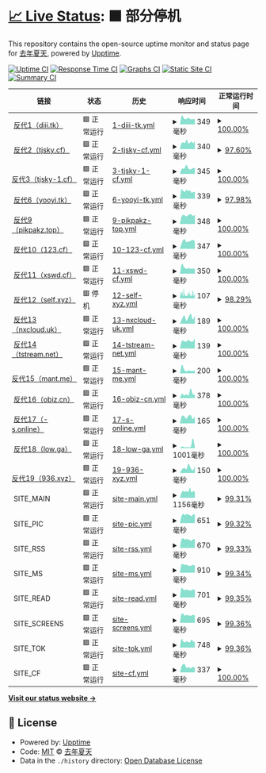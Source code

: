 # [📈 Live Status](https://upptime.tjsky.net/): <!--live status--> **🟧 部分停机**

This repository contains the open-source uptime monitor and status page for [去年夏天](https://www.tjsky.net), powered by [Upptime](https://github.com/upptime/upptime).

[![Uptime CI](https://github.com/tjsky/upptime/workflows/Uptime%20CI/badge.svg)](https://github.com/tjsky/upptime/actions?query=workflow%3A%22Uptime+CI%22)
[![Response Time CI](https://github.com/tjsky/upptime/workflows/Response%20Time%20CI/badge.svg)](https://github.com/tjsky/upptime/actions?query=workflow%3A%22Response+Time+CI%22)
[![Graphs CI](https://github.com/tjsky/upptime/workflows/Graphs%20CI/badge.svg)](https://github.com/tjsky/upptime/actions?query=workflow%3A%22Graphs+CI%22)
[![Static Site CI](https://github.com/tjsky/upptime/workflows/Static%20Site%20CI/badge.svg)](https://github.com/tjsky/upptime/actions?query=workflow%3A%22Static+Site+CI%22)
[![Summary CI](https://github.com/tjsky/upptime/workflows/Summary%20CI/badge.svg)](https://github.com/tjsky/upptime/actions?query=workflow%3A%22Summary+CI%22)

<!-- With [Upptime](https://upptime.js.org), you can get your own unlimited and free uptime monitor and status page, powered entirely by a GitHub repository. We use [Issues](https://github.com/tjsky/upptime/issues) as incident reports, [Actions](https://github.com/tjsky/upptime/actions) as uptime monitors, and [Pages](https://demo.upptime.js.org) for the status page. -->

<!--start: status pages-->
<!-- This summary is generated by Upptime (https://github.com/upptime/upptime) -->
<!-- Do not edit this manually, your changes will be overwritten -->
<!-- prettier-ignore -->
| 链接 | 状态 | 历史 | 响应时间 | 正常运行时间 |
| --- | ------ | ------- | ------------- | ------ |
| <img alt="" src="https://mypikpak.com/apple-touch-icon.png" height="13"> [反代1（diii.tk）](https://diii.tk/https://1.1.1.1/cdn-cgi/trace) | 🟩 正常运行 | [1-diii-tk.yml](https://github.com/tjsky/upptime/commits/HEAD/history/1-diii-tk.yml) | <details><summary><img alt="响应时间图像" src="./graphs/1-diii-tk/response-time-week.png" height="20"> 349毫秒</summary><br><a href="https://upptime.tjsky.net/history/1-diii-tk"><img alt="响应时间 336" src="https://img.shields.io/endpoint?url=https%3A%2F%2Fraw.githubusercontent.com%2Ftjsky%2Fupptime%2FHEAD%2Fapi%2F1-diii-tk%2Fresponse-time.json"></a><br><a href="https://upptime.tjsky.net/history/1-diii-tk"><img alt="24 小时响应时间 301" src="https://img.shields.io/endpoint?url=https%3A%2F%2Fraw.githubusercontent.com%2Ftjsky%2Fupptime%2FHEAD%2Fapi%2F1-diii-tk%2Fresponse-time-day.json"></a><br><a href="https://upptime.tjsky.net/history/1-diii-tk"><img alt="7 天正常运行时间 349" src="https://img.shields.io/endpoint?url=https%3A%2F%2Fraw.githubusercontent.com%2Ftjsky%2Fupptime%2FHEAD%2Fapi%2F1-diii-tk%2Fresponse-time-week.json"></a><br><a href="https://upptime.tjsky.net/history/1-diii-tk"><img alt="30天的正常运行时间 283" src="https://img.shields.io/endpoint?url=https%3A%2F%2Fraw.githubusercontent.com%2Ftjsky%2Fupptime%2FHEAD%2Fapi%2F1-diii-tk%2Fresponse-time-month.json"></a><br><a href="https://upptime.tjsky.net/history/1-diii-tk"><img alt="1年的正常运行时间 336" src="https://img.shields.io/endpoint?url=https%3A%2F%2Fraw.githubusercontent.com%2Ftjsky%2Fupptime%2FHEAD%2Fapi%2F1-diii-tk%2Fresponse-time-year.json"></a></details> | <details><summary><a href="https://upptime.tjsky.net/history/1-diii-tk">100.00%</a></summary><a href="https://upptime.tjsky.net/history/1-diii-tk"><img alt="正常运行时间 100.00%" src="https://img.shields.io/endpoint?url=https%3A%2F%2Fraw.githubusercontent.com%2Ftjsky%2Fupptime%2FHEAD%2Fapi%2F1-diii-tk%2Fuptime.json"></a><br><a href="https://upptime.tjsky.net/history/1-diii-tk"><img alt="24 小时正常运行时间 100.00%" src="https://img.shields.io/endpoint?url=https%3A%2F%2Fraw.githubusercontent.com%2Ftjsky%2Fupptime%2FHEAD%2Fapi%2F1-diii-tk%2Fuptime-day.json"></a><br><a href="https://upptime.tjsky.net/history/1-diii-tk"><img alt="7 天正常运行时间 100.00%" src="https://img.shields.io/endpoint?url=https%3A%2F%2Fraw.githubusercontent.com%2Ftjsky%2Fupptime%2FHEAD%2Fapi%2F1-diii-tk%2Fuptime-week.json"></a><br><a href="https://upptime.tjsky.net/history/1-diii-tk"><img alt="30天的正常运行时间 100.00%" src="https://img.shields.io/endpoint?url=https%3A%2F%2Fraw.githubusercontent.com%2Ftjsky%2Fupptime%2FHEAD%2Fapi%2F1-diii-tk%2Fuptime-month.json"></a><br><a href="https://upptime.tjsky.net/history/1-diii-tk"><img alt="1年的正常运行时间 100.00%" src="https://img.shields.io/endpoint?url=https%3A%2F%2Fraw.githubusercontent.com%2Ftjsky%2Fupptime%2FHEAD%2Fapi%2F1-diii-tk%2Fuptime-year.json"></a></details>
| <img alt="" src="https://mypikpak.com/apple-touch-icon.png" height="13"> [反代2（tjsky.cf）](https://api-pikpak.tjsky.cf/https://1.1.1.1/cdn-cgi/trace) | 🟩 正常运行 | [2-tjsky-cf.yml](https://github.com/tjsky/upptime/commits/HEAD/history/2-tjsky-cf.yml) | <details><summary><img alt="响应时间图像" src="./graphs/2-tjsky-cf/response-time-week.png" height="20"> 340毫秒</summary><br><a href="https://upptime.tjsky.net/history/2-tjsky-cf"><img alt="响应时间 443" src="https://img.shields.io/endpoint?url=https%3A%2F%2Fraw.githubusercontent.com%2Ftjsky%2Fupptime%2FHEAD%2Fapi%2F2-tjsky-cf%2Fresponse-time.json"></a><br><a href="https://upptime.tjsky.net/history/2-tjsky-cf"><img alt="24 小时响应时间 357" src="https://img.shields.io/endpoint?url=https%3A%2F%2Fraw.githubusercontent.com%2Ftjsky%2Fupptime%2FHEAD%2Fapi%2F2-tjsky-cf%2Fresponse-time-day.json"></a><br><a href="https://upptime.tjsky.net/history/2-tjsky-cf"><img alt="7 天正常运行时间 340" src="https://img.shields.io/endpoint?url=https%3A%2F%2Fraw.githubusercontent.com%2Ftjsky%2Fupptime%2FHEAD%2Fapi%2F2-tjsky-cf%2Fresponse-time-week.json"></a><br><a href="https://upptime.tjsky.net/history/2-tjsky-cf"><img alt="30天的正常运行时间 460" src="https://img.shields.io/endpoint?url=https%3A%2F%2Fraw.githubusercontent.com%2Ftjsky%2Fupptime%2FHEAD%2Fapi%2F2-tjsky-cf%2Fresponse-time-month.json"></a><br><a href="https://upptime.tjsky.net/history/2-tjsky-cf"><img alt="1年的正常运行时间 443" src="https://img.shields.io/endpoint?url=https%3A%2F%2Fraw.githubusercontent.com%2Ftjsky%2Fupptime%2FHEAD%2Fapi%2F2-tjsky-cf%2Fresponse-time-year.json"></a></details> | <details><summary><a href="https://upptime.tjsky.net/history/2-tjsky-cf">97.60%</a></summary><a href="https://upptime.tjsky.net/history/2-tjsky-cf"><img alt="正常运行时间 97.27%" src="https://img.shields.io/endpoint?url=https%3A%2F%2Fraw.githubusercontent.com%2Ftjsky%2Fupptime%2FHEAD%2Fapi%2F2-tjsky-cf%2Fuptime.json"></a><br><a href="https://upptime.tjsky.net/history/2-tjsky-cf"><img alt="24 小时正常运行时间 83.18%" src="https://img.shields.io/endpoint?url=https%3A%2F%2Fraw.githubusercontent.com%2Ftjsky%2Fupptime%2FHEAD%2Fapi%2F2-tjsky-cf%2Fuptime-day.json"></a><br><a href="https://upptime.tjsky.net/history/2-tjsky-cf"><img alt="7 天正常运行时间 97.60%" src="https://img.shields.io/endpoint?url=https%3A%2F%2Fraw.githubusercontent.com%2Ftjsky%2Fupptime%2FHEAD%2Fapi%2F2-tjsky-cf%2Fuptime-week.json"></a><br><a href="https://upptime.tjsky.net/history/2-tjsky-cf"><img alt="30天的正常运行时间 99.45%" src="https://img.shields.io/endpoint?url=https%3A%2F%2Fraw.githubusercontent.com%2Ftjsky%2Fupptime%2FHEAD%2Fapi%2F2-tjsky-cf%2Fuptime-month.json"></a><br><a href="https://upptime.tjsky.net/history/2-tjsky-cf"><img alt="1年的正常运行时间 97.27%" src="https://img.shields.io/endpoint?url=https%3A%2F%2Fraw.githubusercontent.com%2Ftjsky%2Fupptime%2FHEAD%2Fapi%2F2-tjsky-cf%2Fuptime-year.json"></a></details>
| <img alt="" src="https://mypikpak.com/apple-touch-icon.png" height="13"> [反代3（tjsky-1.cf）](https://api-pikpak.tjsky-1.cf/https://1.1.1.1/cdn-cgi/trace) | 🟩 正常运行 | [3-tjsky-1-cf.yml](https://github.com/tjsky/upptime/commits/HEAD/history/3-tjsky-1-cf.yml) | <details><summary><img alt="响应时间图像" src="./graphs/3-tjsky-1-cf/response-time-week.png" height="20"> 345毫秒</summary><br><a href="https://upptime.tjsky.net/history/3-tjsky-1-cf"><img alt="响应时间 331" src="https://img.shields.io/endpoint?url=https%3A%2F%2Fraw.githubusercontent.com%2Ftjsky%2Fupptime%2FHEAD%2Fapi%2F3-tjsky-1-cf%2Fresponse-time.json"></a><br><a href="https://upptime.tjsky.net/history/3-tjsky-1-cf"><img alt="24 小时响应时间 346" src="https://img.shields.io/endpoint?url=https%3A%2F%2Fraw.githubusercontent.com%2Ftjsky%2Fupptime%2FHEAD%2Fapi%2F3-tjsky-1-cf%2Fresponse-time-day.json"></a><br><a href="https://upptime.tjsky.net/history/3-tjsky-1-cf"><img alt="7 天正常运行时间 345" src="https://img.shields.io/endpoint?url=https%3A%2F%2Fraw.githubusercontent.com%2Ftjsky%2Fupptime%2FHEAD%2Fapi%2F3-tjsky-1-cf%2Fresponse-time-week.json"></a><br><a href="https://upptime.tjsky.net/history/3-tjsky-1-cf"><img alt="30天的正常运行时间 319" src="https://img.shields.io/endpoint?url=https%3A%2F%2Fraw.githubusercontent.com%2Ftjsky%2Fupptime%2FHEAD%2Fapi%2F3-tjsky-1-cf%2Fresponse-time-month.json"></a><br><a href="https://upptime.tjsky.net/history/3-tjsky-1-cf"><img alt="1年的正常运行时间 331" src="https://img.shields.io/endpoint?url=https%3A%2F%2Fraw.githubusercontent.com%2Ftjsky%2Fupptime%2FHEAD%2Fapi%2F3-tjsky-1-cf%2Fresponse-time-year.json"></a></details> | <details><summary><a href="https://upptime.tjsky.net/history/3-tjsky-1-cf">100.00%</a></summary><a href="https://upptime.tjsky.net/history/3-tjsky-1-cf"><img alt="正常运行时间 98.14%" src="https://img.shields.io/endpoint?url=https%3A%2F%2Fraw.githubusercontent.com%2Ftjsky%2Fupptime%2FHEAD%2Fapi%2F3-tjsky-1-cf%2Fuptime.json"></a><br><a href="https://upptime.tjsky.net/history/3-tjsky-1-cf"><img alt="24 小时正常运行时间 100.00%" src="https://img.shields.io/endpoint?url=https%3A%2F%2Fraw.githubusercontent.com%2Ftjsky%2Fupptime%2FHEAD%2Fapi%2F3-tjsky-1-cf%2Fuptime-day.json"></a><br><a href="https://upptime.tjsky.net/history/3-tjsky-1-cf"><img alt="7 天正常运行时间 100.00%" src="https://img.shields.io/endpoint?url=https%3A%2F%2Fraw.githubusercontent.com%2Ftjsky%2Fupptime%2FHEAD%2Fapi%2F3-tjsky-1-cf%2Fuptime-week.json"></a><br><a href="https://upptime.tjsky.net/history/3-tjsky-1-cf"><img alt="30天的正常运行时间 97.50%" src="https://img.shields.io/endpoint?url=https%3A%2F%2Fraw.githubusercontent.com%2Ftjsky%2Fupptime%2FHEAD%2Fapi%2F3-tjsky-1-cf%2Fuptime-month.json"></a><br><a href="https://upptime.tjsky.net/history/3-tjsky-1-cf"><img alt="1年的正常运行时间 98.14%" src="https://img.shields.io/endpoint?url=https%3A%2F%2Fraw.githubusercontent.com%2Ftjsky%2Fupptime%2FHEAD%2Fapi%2F3-tjsky-1-cf%2Fuptime-year.json"></a></details>
| <img alt="" src="https://mypikpak.com/apple-touch-icon.png" height="13"> [反代6（yooyi.tk）](https://pan.yooyi.tk/https://1.1.1.1/cdn-cgi/trace) | 🟩 正常运行 | [6-yooyi-tk.yml](https://github.com/tjsky/upptime/commits/HEAD/history/6-yooyi-tk.yml) | <details><summary><img alt="响应时间图像" src="./graphs/6-yooyi-tk/response-time-week.png" height="20"> 339毫秒</summary><br><a href="https://upptime.tjsky.net/history/6-yooyi-tk"><img alt="响应时间 326" src="https://img.shields.io/endpoint?url=https%3A%2F%2Fraw.githubusercontent.com%2Ftjsky%2Fupptime%2FHEAD%2Fapi%2F6-yooyi-tk%2Fresponse-time.json"></a><br><a href="https://upptime.tjsky.net/history/6-yooyi-tk"><img alt="24 小时响应时间 286" src="https://img.shields.io/endpoint?url=https%3A%2F%2Fraw.githubusercontent.com%2Ftjsky%2Fupptime%2FHEAD%2Fapi%2F6-yooyi-tk%2Fresponse-time-day.json"></a><br><a href="https://upptime.tjsky.net/history/6-yooyi-tk"><img alt="7 天正常运行时间 339" src="https://img.shields.io/endpoint?url=https%3A%2F%2Fraw.githubusercontent.com%2Ftjsky%2Fupptime%2FHEAD%2Fapi%2F6-yooyi-tk%2Fresponse-time-week.json"></a><br><a href="https://upptime.tjsky.net/history/6-yooyi-tk"><img alt="30天的正常运行时间 363" src="https://img.shields.io/endpoint?url=https%3A%2F%2Fraw.githubusercontent.com%2Ftjsky%2Fupptime%2FHEAD%2Fapi%2F6-yooyi-tk%2Fresponse-time-month.json"></a><br><a href="https://upptime.tjsky.net/history/6-yooyi-tk"><img alt="1年的正常运行时间 326" src="https://img.shields.io/endpoint?url=https%3A%2F%2Fraw.githubusercontent.com%2Ftjsky%2Fupptime%2FHEAD%2Fapi%2F6-yooyi-tk%2Fresponse-time-year.json"></a></details> | <details><summary><a href="https://upptime.tjsky.net/history/6-yooyi-tk">97.98%</a></summary><a href="https://upptime.tjsky.net/history/6-yooyi-tk"><img alt="正常运行时间 99.55%" src="https://img.shields.io/endpoint?url=https%3A%2F%2Fraw.githubusercontent.com%2Ftjsky%2Fupptime%2FHEAD%2Fapi%2F6-yooyi-tk%2Fuptime.json"></a><br><a href="https://upptime.tjsky.net/history/6-yooyi-tk"><img alt="24 小时正常运行时间 85.87%" src="https://img.shields.io/endpoint?url=https%3A%2F%2Fraw.githubusercontent.com%2Ftjsky%2Fupptime%2FHEAD%2Fapi%2F6-yooyi-tk%2Fuptime-day.json"></a><br><a href="https://upptime.tjsky.net/history/6-yooyi-tk"><img alt="7 天正常运行时间 97.98%" src="https://img.shields.io/endpoint?url=https%3A%2F%2Fraw.githubusercontent.com%2Ftjsky%2Fupptime%2FHEAD%2Fapi%2F6-yooyi-tk%2Fuptime-week.json"></a><br><a href="https://upptime.tjsky.net/history/6-yooyi-tk"><img alt="30天的正常运行时间 99.54%" src="https://img.shields.io/endpoint?url=https%3A%2F%2Fraw.githubusercontent.com%2Ftjsky%2Fupptime%2FHEAD%2Fapi%2F6-yooyi-tk%2Fuptime-month.json"></a><br><a href="https://upptime.tjsky.net/history/6-yooyi-tk"><img alt="1年的正常运行时间 99.55%" src="https://img.shields.io/endpoint?url=https%3A%2F%2Fraw.githubusercontent.com%2Ftjsky%2Fupptime%2FHEAD%2Fapi%2F6-yooyi-tk%2Fuptime-year.json"></a></details>
| <img alt="" src="https://mypikpak.com/apple-touch-icon.png" height="13"> [反代9（pikpakz.top）](https://pk.pikpakz.top/https://1.1.1.1/cdn-cgi/trace) | 🟩 正常运行 | [9-pikpakz-top.yml](https://github.com/tjsky/upptime/commits/HEAD/history/9-pikpakz-top.yml) | <details><summary><img alt="响应时间图像" src="./graphs/9-pikpakz-top/response-time-week.png" height="20"> 348毫秒</summary><br><a href="https://upptime.tjsky.net/history/9-pikpakz-top"><img alt="响应时间 323" src="https://img.shields.io/endpoint?url=https%3A%2F%2Fraw.githubusercontent.com%2Ftjsky%2Fupptime%2FHEAD%2Fapi%2F9-pikpakz-top%2Fresponse-time.json"></a><br><a href="https://upptime.tjsky.net/history/9-pikpakz-top"><img alt="24 小时响应时间 361" src="https://img.shields.io/endpoint?url=https%3A%2F%2Fraw.githubusercontent.com%2Ftjsky%2Fupptime%2FHEAD%2Fapi%2F9-pikpakz-top%2Fresponse-time-day.json"></a><br><a href="https://upptime.tjsky.net/history/9-pikpakz-top"><img alt="7 天正常运行时间 348" src="https://img.shields.io/endpoint?url=https%3A%2F%2Fraw.githubusercontent.com%2Ftjsky%2Fupptime%2FHEAD%2Fapi%2F9-pikpakz-top%2Fresponse-time-week.json"></a><br><a href="https://upptime.tjsky.net/history/9-pikpakz-top"><img alt="30天的正常运行时间 320" src="https://img.shields.io/endpoint?url=https%3A%2F%2Fraw.githubusercontent.com%2Ftjsky%2Fupptime%2FHEAD%2Fapi%2F9-pikpakz-top%2Fresponse-time-month.json"></a><br><a href="https://upptime.tjsky.net/history/9-pikpakz-top"><img alt="1年的正常运行时间 323" src="https://img.shields.io/endpoint?url=https%3A%2F%2Fraw.githubusercontent.com%2Ftjsky%2Fupptime%2FHEAD%2Fapi%2F9-pikpakz-top%2Fresponse-time-year.json"></a></details> | <details><summary><a href="https://upptime.tjsky.net/history/9-pikpakz-top">100.00%</a></summary><a href="https://upptime.tjsky.net/history/9-pikpakz-top"><img alt="正常运行时间 98.96%" src="https://img.shields.io/endpoint?url=https%3A%2F%2Fraw.githubusercontent.com%2Ftjsky%2Fupptime%2FHEAD%2Fapi%2F9-pikpakz-top%2Fuptime.json"></a><br><a href="https://upptime.tjsky.net/history/9-pikpakz-top"><img alt="24 小时正常运行时间 100.00%" src="https://img.shields.io/endpoint?url=https%3A%2F%2Fraw.githubusercontent.com%2Ftjsky%2Fupptime%2FHEAD%2Fapi%2F9-pikpakz-top%2Fuptime-day.json"></a><br><a href="https://upptime.tjsky.net/history/9-pikpakz-top"><img alt="7 天正常运行时间 100.00%" src="https://img.shields.io/endpoint?url=https%3A%2F%2Fraw.githubusercontent.com%2Ftjsky%2Fupptime%2FHEAD%2Fapi%2F9-pikpakz-top%2Fuptime-week.json"></a><br><a href="https://upptime.tjsky.net/history/9-pikpakz-top"><img alt="30天的正常运行时间 100.00%" src="https://img.shields.io/endpoint?url=https%3A%2F%2Fraw.githubusercontent.com%2Ftjsky%2Fupptime%2FHEAD%2Fapi%2F9-pikpakz-top%2Fuptime-month.json"></a><br><a href="https://upptime.tjsky.net/history/9-pikpakz-top"><img alt="1年的正常运行时间 98.96%" src="https://img.shields.io/endpoint?url=https%3A%2F%2Fraw.githubusercontent.com%2Ftjsky%2Fupptime%2FHEAD%2Fapi%2F9-pikpakz-top%2Fuptime-year.json"></a></details>
| <img alt="" src="https://mypikpak.com/apple-touch-icon.png" height="13"> [反代10（123.cf）](https://cc123.cf/https://1.1.1.1/cdn-cgi/trace) | 🟩 正常运行 | [10-123-cf.yml](https://github.com/tjsky/upptime/commits/HEAD/history/10-123-cf.yml) | <details><summary><img alt="响应时间图像" src="./graphs/10-123-cf/response-time-week.png" height="20"> 347毫秒</summary><br><a href="https://upptime.tjsky.net/history/10-123-cf"><img alt="响应时间 362" src="https://img.shields.io/endpoint?url=https%3A%2F%2Fraw.githubusercontent.com%2Ftjsky%2Fupptime%2FHEAD%2Fapi%2F10-123-cf%2Fresponse-time.json"></a><br><a href="https://upptime.tjsky.net/history/10-123-cf"><img alt="24 小时响应时间 331" src="https://img.shields.io/endpoint?url=https%3A%2F%2Fraw.githubusercontent.com%2Ftjsky%2Fupptime%2FHEAD%2Fapi%2F10-123-cf%2Fresponse-time-day.json"></a><br><a href="https://upptime.tjsky.net/history/10-123-cf"><img alt="7 天正常运行时间 347" src="https://img.shields.io/endpoint?url=https%3A%2F%2Fraw.githubusercontent.com%2Ftjsky%2Fupptime%2FHEAD%2Fapi%2F10-123-cf%2Fresponse-time-week.json"></a><br><a href="https://upptime.tjsky.net/history/10-123-cf"><img alt="30天的正常运行时间 440" src="https://img.shields.io/endpoint?url=https%3A%2F%2Fraw.githubusercontent.com%2Ftjsky%2Fupptime%2FHEAD%2Fapi%2F10-123-cf%2Fresponse-time-month.json"></a><br><a href="https://upptime.tjsky.net/history/10-123-cf"><img alt="1年的正常运行时间 362" src="https://img.shields.io/endpoint?url=https%3A%2F%2Fraw.githubusercontent.com%2Ftjsky%2Fupptime%2FHEAD%2Fapi%2F10-123-cf%2Fresponse-time-year.json"></a></details> | <details><summary><a href="https://upptime.tjsky.net/history/10-123-cf">100.00%</a></summary><a href="https://upptime.tjsky.net/history/10-123-cf"><img alt="正常运行时间 100.00%" src="https://img.shields.io/endpoint?url=https%3A%2F%2Fraw.githubusercontent.com%2Ftjsky%2Fupptime%2FHEAD%2Fapi%2F10-123-cf%2Fuptime.json"></a><br><a href="https://upptime.tjsky.net/history/10-123-cf"><img alt="24 小时正常运行时间 100.00%" src="https://img.shields.io/endpoint?url=https%3A%2F%2Fraw.githubusercontent.com%2Ftjsky%2Fupptime%2FHEAD%2Fapi%2F10-123-cf%2Fuptime-day.json"></a><br><a href="https://upptime.tjsky.net/history/10-123-cf"><img alt="7 天正常运行时间 100.00%" src="https://img.shields.io/endpoint?url=https%3A%2F%2Fraw.githubusercontent.com%2Ftjsky%2Fupptime%2FHEAD%2Fapi%2F10-123-cf%2Fuptime-week.json"></a><br><a href="https://upptime.tjsky.net/history/10-123-cf"><img alt="30天的正常运行时间 100.00%" src="https://img.shields.io/endpoint?url=https%3A%2F%2Fraw.githubusercontent.com%2Ftjsky%2Fupptime%2FHEAD%2Fapi%2F10-123-cf%2Fuptime-month.json"></a><br><a href="https://upptime.tjsky.net/history/10-123-cf"><img alt="1年的正常运行时间 100.00%" src="https://img.shields.io/endpoint?url=https%3A%2F%2Fraw.githubusercontent.com%2Ftjsky%2Fupptime%2FHEAD%2Fapi%2F10-123-cf%2Fuptime-year.json"></a></details>
| <img alt="" src="https://mypikpak.com/apple-touch-icon.png" height="13"> [反代11（xswd.cf）](https://cf-api.xswd.cf/https://1.1.1.1/cdn-cgi/trace) | 🟩 正常运行 | [11-xswd-cf.yml](https://github.com/tjsky/upptime/commits/HEAD/history/11-xswd-cf.yml) | <details><summary><img alt="响应时间图像" src="./graphs/11-xswd-cf/response-time-week.png" height="20"> 350毫秒</summary><br><a href="https://upptime.tjsky.net/history/11-xswd-cf"><img alt="响应时间 320" src="https://img.shields.io/endpoint?url=https%3A%2F%2Fraw.githubusercontent.com%2Ftjsky%2Fupptime%2FHEAD%2Fapi%2F11-xswd-cf%2Fresponse-time.json"></a><br><a href="https://upptime.tjsky.net/history/11-xswd-cf"><img alt="24 小时响应时间 296" src="https://img.shields.io/endpoint?url=https%3A%2F%2Fraw.githubusercontent.com%2Ftjsky%2Fupptime%2FHEAD%2Fapi%2F11-xswd-cf%2Fresponse-time-day.json"></a><br><a href="https://upptime.tjsky.net/history/11-xswd-cf"><img alt="7 天正常运行时间 350" src="https://img.shields.io/endpoint?url=https%3A%2F%2Fraw.githubusercontent.com%2Ftjsky%2Fupptime%2FHEAD%2Fapi%2F11-xswd-cf%2Fresponse-time-week.json"></a><br><a href="https://upptime.tjsky.net/history/11-xswd-cf"><img alt="30天的正常运行时间 358" src="https://img.shields.io/endpoint?url=https%3A%2F%2Fraw.githubusercontent.com%2Ftjsky%2Fupptime%2FHEAD%2Fapi%2F11-xswd-cf%2Fresponse-time-month.json"></a><br><a href="https://upptime.tjsky.net/history/11-xswd-cf"><img alt="1年的正常运行时间 320" src="https://img.shields.io/endpoint?url=https%3A%2F%2Fraw.githubusercontent.com%2Ftjsky%2Fupptime%2FHEAD%2Fapi%2F11-xswd-cf%2Fresponse-time-year.json"></a></details> | <details><summary><a href="https://upptime.tjsky.net/history/11-xswd-cf">100.00%</a></summary><a href="https://upptime.tjsky.net/history/11-xswd-cf"><img alt="正常运行时间 100.00%" src="https://img.shields.io/endpoint?url=https%3A%2F%2Fraw.githubusercontent.com%2Ftjsky%2Fupptime%2FHEAD%2Fapi%2F11-xswd-cf%2Fuptime.json"></a><br><a href="https://upptime.tjsky.net/history/11-xswd-cf"><img alt="24 小时正常运行时间 100.00%" src="https://img.shields.io/endpoint?url=https%3A%2F%2Fraw.githubusercontent.com%2Ftjsky%2Fupptime%2FHEAD%2Fapi%2F11-xswd-cf%2Fuptime-day.json"></a><br><a href="https://upptime.tjsky.net/history/11-xswd-cf"><img alt="7 天正常运行时间 100.00%" src="https://img.shields.io/endpoint?url=https%3A%2F%2Fraw.githubusercontent.com%2Ftjsky%2Fupptime%2FHEAD%2Fapi%2F11-xswd-cf%2Fuptime-week.json"></a><br><a href="https://upptime.tjsky.net/history/11-xswd-cf"><img alt="30天的正常运行时间 100.00%" src="https://img.shields.io/endpoint?url=https%3A%2F%2Fraw.githubusercontent.com%2Ftjsky%2Fupptime%2FHEAD%2Fapi%2F11-xswd-cf%2Fuptime-month.json"></a><br><a href="https://upptime.tjsky.net/history/11-xswd-cf"><img alt="1年的正常运行时间 100.00%" src="https://img.shields.io/endpoint?url=https%3A%2F%2Fraw.githubusercontent.com%2Ftjsky%2Fupptime%2FHEAD%2Fapi%2F11-xswd-cf%2Fuptime-year.json"></a></details>
| <img alt="" src="https://mypikpak.com/apple-touch-icon.png" height="13"> [反代12（self.xyz）](https://pikpak.arielherself.xyz/https://1.1.1.1/cdn-cgi/trace) | 🟥 停机 | [12-self-xyz.yml](https://github.com/tjsky/upptime/commits/HEAD/history/12-self-xyz.yml) | <details><summary><img alt="响应时间图像" src="./graphs/12-self-xyz/response-time-week.png" height="20"> 107毫秒</summary><br><a href="https://upptime.tjsky.net/history/12-self-xyz"><img alt="响应时间 87" src="https://img.shields.io/endpoint?url=https%3A%2F%2Fraw.githubusercontent.com%2Ftjsky%2Fupptime%2FHEAD%2Fapi%2F12-self-xyz%2Fresponse-time.json"></a><br><a href="https://upptime.tjsky.net/history/12-self-xyz"><img alt="24 小时响应时间 89" src="https://img.shields.io/endpoint?url=https%3A%2F%2Fraw.githubusercontent.com%2Ftjsky%2Fupptime%2FHEAD%2Fapi%2F12-self-xyz%2Fresponse-time-day.json"></a><br><a href="https://upptime.tjsky.net/history/12-self-xyz"><img alt="7 天正常运行时间 107" src="https://img.shields.io/endpoint?url=https%3A%2F%2Fraw.githubusercontent.com%2Ftjsky%2Fupptime%2FHEAD%2Fapi%2F12-self-xyz%2Fresponse-time-week.json"></a><br><a href="https://upptime.tjsky.net/history/12-self-xyz"><img alt="30天的正常运行时间 91" src="https://img.shields.io/endpoint?url=https%3A%2F%2Fraw.githubusercontent.com%2Ftjsky%2Fupptime%2FHEAD%2Fapi%2F12-self-xyz%2Fresponse-time-month.json"></a><br><a href="https://upptime.tjsky.net/history/12-self-xyz"><img alt="1年的正常运行时间 87" src="https://img.shields.io/endpoint?url=https%3A%2F%2Fraw.githubusercontent.com%2Ftjsky%2Fupptime%2FHEAD%2Fapi%2F12-self-xyz%2Fresponse-time-year.json"></a></details> | <details><summary><a href="https://upptime.tjsky.net/history/12-self-xyz">98.29%</a></summary><a href="https://upptime.tjsky.net/history/12-self-xyz"><img alt="正常运行时间 98.07%" src="https://img.shields.io/endpoint?url=https%3A%2F%2Fraw.githubusercontent.com%2Ftjsky%2Fupptime%2FHEAD%2Fapi%2F12-self-xyz%2Fuptime.json"></a><br><a href="https://upptime.tjsky.net/history/12-self-xyz"><img alt="24 小时正常运行时间 99.98%" src="https://img.shields.io/endpoint?url=https%3A%2F%2Fraw.githubusercontent.com%2Ftjsky%2Fupptime%2FHEAD%2Fapi%2F12-self-xyz%2Fuptime-day.json"></a><br><a href="https://upptime.tjsky.net/history/12-self-xyz"><img alt="7 天正常运行时间 98.29%" src="https://img.shields.io/endpoint?url=https%3A%2F%2Fraw.githubusercontent.com%2Ftjsky%2Fupptime%2FHEAD%2Fapi%2F12-self-xyz%2Fuptime-week.json"></a><br><a href="https://upptime.tjsky.net/history/12-self-xyz"><img alt="30天的正常运行时间 98.21%" src="https://img.shields.io/endpoint?url=https%3A%2F%2Fraw.githubusercontent.com%2Ftjsky%2Fupptime%2FHEAD%2Fapi%2F12-self-xyz%2Fuptime-month.json"></a><br><a href="https://upptime.tjsky.net/history/12-self-xyz"><img alt="1年的正常运行时间 98.07%" src="https://img.shields.io/endpoint?url=https%3A%2F%2Fraw.githubusercontent.com%2Ftjsky%2Fupptime%2FHEAD%2Fapi%2F12-self-xyz%2Fuptime-year.json"></a></details>
| <img alt="" src="https://mypikpak.com/apple-touch-icon.png" height="13"> [反代13（nxcloud.uk）](https://f.nxcloud.uk/https://1.1.1.1/cdn-cgi/trace) | 🟩 正常运行 | [13-nxcloud-uk.yml](https://github.com/tjsky/upptime/commits/HEAD/history/13-nxcloud-uk.yml) | <details><summary><img alt="响应时间图像" src="./graphs/13-nxcloud-uk/response-time-week.png" height="20"> 189毫秒</summary><br><a href="https://upptime.tjsky.net/history/13-nxcloud-uk"><img alt="响应时间 144" src="https://img.shields.io/endpoint?url=https%3A%2F%2Fraw.githubusercontent.com%2Ftjsky%2Fupptime%2FHEAD%2Fapi%2F13-nxcloud-uk%2Fresponse-time.json"></a><br><a href="https://upptime.tjsky.net/history/13-nxcloud-uk"><img alt="24 小时响应时间 233" src="https://img.shields.io/endpoint?url=https%3A%2F%2Fraw.githubusercontent.com%2Ftjsky%2Fupptime%2FHEAD%2Fapi%2F13-nxcloud-uk%2Fresponse-time-day.json"></a><br><a href="https://upptime.tjsky.net/history/13-nxcloud-uk"><img alt="7 天正常运行时间 189" src="https://img.shields.io/endpoint?url=https%3A%2F%2Fraw.githubusercontent.com%2Ftjsky%2Fupptime%2FHEAD%2Fapi%2F13-nxcloud-uk%2Fresponse-time-week.json"></a><br><a href="https://upptime.tjsky.net/history/13-nxcloud-uk"><img alt="30天的正常运行时间 153" src="https://img.shields.io/endpoint?url=https%3A%2F%2Fraw.githubusercontent.com%2Ftjsky%2Fupptime%2FHEAD%2Fapi%2F13-nxcloud-uk%2Fresponse-time-month.json"></a><br><a href="https://upptime.tjsky.net/history/13-nxcloud-uk"><img alt="1年的正常运行时间 144" src="https://img.shields.io/endpoint?url=https%3A%2F%2Fraw.githubusercontent.com%2Ftjsky%2Fupptime%2FHEAD%2Fapi%2F13-nxcloud-uk%2Fresponse-time-year.json"></a></details> | <details><summary><a href="https://upptime.tjsky.net/history/13-nxcloud-uk">100.00%</a></summary><a href="https://upptime.tjsky.net/history/13-nxcloud-uk"><img alt="正常运行时间 100.00%" src="https://img.shields.io/endpoint?url=https%3A%2F%2Fraw.githubusercontent.com%2Ftjsky%2Fupptime%2FHEAD%2Fapi%2F13-nxcloud-uk%2Fuptime.json"></a><br><a href="https://upptime.tjsky.net/history/13-nxcloud-uk"><img alt="24 小时正常运行时间 100.00%" src="https://img.shields.io/endpoint?url=https%3A%2F%2Fraw.githubusercontent.com%2Ftjsky%2Fupptime%2FHEAD%2Fapi%2F13-nxcloud-uk%2Fuptime-day.json"></a><br><a href="https://upptime.tjsky.net/history/13-nxcloud-uk"><img alt="7 天正常运行时间 100.00%" src="https://img.shields.io/endpoint?url=https%3A%2F%2Fraw.githubusercontent.com%2Ftjsky%2Fupptime%2FHEAD%2Fapi%2F13-nxcloud-uk%2Fuptime-week.json"></a><br><a href="https://upptime.tjsky.net/history/13-nxcloud-uk"><img alt="30天的正常运行时间 100.00%" src="https://img.shields.io/endpoint?url=https%3A%2F%2Fraw.githubusercontent.com%2Ftjsky%2Fupptime%2FHEAD%2Fapi%2F13-nxcloud-uk%2Fuptime-month.json"></a><br><a href="https://upptime.tjsky.net/history/13-nxcloud-uk"><img alt="1年的正常运行时间 100.00%" src="https://img.shields.io/endpoint?url=https%3A%2F%2Fraw.githubusercontent.com%2Ftjsky%2Fupptime%2FHEAD%2Fapi%2F13-nxcloud-uk%2Fuptime-year.json"></a></details>
| <img alt="" src="https://mypikpak.com/apple-touch-icon.png" height="13"> [反代14（tstream.net）](https://wkr.btstream.net/https://1.1.1.1/cdn-cgi/trace) | 🟩 正常运行 | [14-tstream-net.yml](https://github.com/tjsky/upptime/commits/HEAD/history/14-tstream-net.yml) | <details><summary><img alt="响应时间图像" src="./graphs/14-tstream-net/response-time-week.png" height="20"> 139毫秒</summary><br><a href="https://upptime.tjsky.net/history/14-tstream-net"><img alt="响应时间 114" src="https://img.shields.io/endpoint?url=https%3A%2F%2Fraw.githubusercontent.com%2Ftjsky%2Fupptime%2FHEAD%2Fapi%2F14-tstream-net%2Fresponse-time.json"></a><br><a href="https://upptime.tjsky.net/history/14-tstream-net"><img alt="24 小时响应时间 179" src="https://img.shields.io/endpoint?url=https%3A%2F%2Fraw.githubusercontent.com%2Ftjsky%2Fupptime%2FHEAD%2Fapi%2F14-tstream-net%2Fresponse-time-day.json"></a><br><a href="https://upptime.tjsky.net/history/14-tstream-net"><img alt="7 天正常运行时间 139" src="https://img.shields.io/endpoint?url=https%3A%2F%2Fraw.githubusercontent.com%2Ftjsky%2Fupptime%2FHEAD%2Fapi%2F14-tstream-net%2Fresponse-time-week.json"></a><br><a href="https://upptime.tjsky.net/history/14-tstream-net"><img alt="30天的正常运行时间 118" src="https://img.shields.io/endpoint?url=https%3A%2F%2Fraw.githubusercontent.com%2Ftjsky%2Fupptime%2FHEAD%2Fapi%2F14-tstream-net%2Fresponse-time-month.json"></a><br><a href="https://upptime.tjsky.net/history/14-tstream-net"><img alt="1年的正常运行时间 114" src="https://img.shields.io/endpoint?url=https%3A%2F%2Fraw.githubusercontent.com%2Ftjsky%2Fupptime%2FHEAD%2Fapi%2F14-tstream-net%2Fresponse-time-year.json"></a></details> | <details><summary><a href="https://upptime.tjsky.net/history/14-tstream-net">100.00%</a></summary><a href="https://upptime.tjsky.net/history/14-tstream-net"><img alt="正常运行时间 100.00%" src="https://img.shields.io/endpoint?url=https%3A%2F%2Fraw.githubusercontent.com%2Ftjsky%2Fupptime%2FHEAD%2Fapi%2F14-tstream-net%2Fuptime.json"></a><br><a href="https://upptime.tjsky.net/history/14-tstream-net"><img alt="24 小时正常运行时间 100.00%" src="https://img.shields.io/endpoint?url=https%3A%2F%2Fraw.githubusercontent.com%2Ftjsky%2Fupptime%2FHEAD%2Fapi%2F14-tstream-net%2Fuptime-day.json"></a><br><a href="https://upptime.tjsky.net/history/14-tstream-net"><img alt="7 天正常运行时间 100.00%" src="https://img.shields.io/endpoint?url=https%3A%2F%2Fraw.githubusercontent.com%2Ftjsky%2Fupptime%2FHEAD%2Fapi%2F14-tstream-net%2Fuptime-week.json"></a><br><a href="https://upptime.tjsky.net/history/14-tstream-net"><img alt="30天的正常运行时间 100.00%" src="https://img.shields.io/endpoint?url=https%3A%2F%2Fraw.githubusercontent.com%2Ftjsky%2Fupptime%2FHEAD%2Fapi%2F14-tstream-net%2Fuptime-month.json"></a><br><a href="https://upptime.tjsky.net/history/14-tstream-net"><img alt="1年的正常运行时间 100.00%" src="https://img.shields.io/endpoint?url=https%3A%2F%2Fraw.githubusercontent.com%2Ftjsky%2Fupptime%2FHEAD%2Fapi%2F14-tstream-net%2Fuptime-year.json"></a></details>
| <img alt="" src="https://mypikpak.com/apple-touch-icon.png" height="13"> [反代15（mant.me）](https://dns.firmant.me/https://1.1.1.1/cdn-cgi/trace) | 🟩 正常运行 | [15-mant-me.yml](https://github.com/tjsky/upptime/commits/HEAD/history/15-mant-me.yml) | <details><summary><img alt="响应时间图像" src="./graphs/15-mant-me/response-time-week.png" height="20"> 200毫秒</summary><br><a href="https://upptime.tjsky.net/history/15-mant-me"><img alt="响应时间 152" src="https://img.shields.io/endpoint?url=https%3A%2F%2Fraw.githubusercontent.com%2Ftjsky%2Fupptime%2FHEAD%2Fapi%2F15-mant-me%2Fresponse-time.json"></a><br><a href="https://upptime.tjsky.net/history/15-mant-me"><img alt="24 小时响应时间 166" src="https://img.shields.io/endpoint?url=https%3A%2F%2Fraw.githubusercontent.com%2Ftjsky%2Fupptime%2FHEAD%2Fapi%2F15-mant-me%2Fresponse-time-day.json"></a><br><a href="https://upptime.tjsky.net/history/15-mant-me"><img alt="7 天正常运行时间 200" src="https://img.shields.io/endpoint?url=https%3A%2F%2Fraw.githubusercontent.com%2Ftjsky%2Fupptime%2FHEAD%2Fapi%2F15-mant-me%2Fresponse-time-week.json"></a><br><a href="https://upptime.tjsky.net/history/15-mant-me"><img alt="30天的正常运行时间 162" src="https://img.shields.io/endpoint?url=https%3A%2F%2Fraw.githubusercontent.com%2Ftjsky%2Fupptime%2FHEAD%2Fapi%2F15-mant-me%2Fresponse-time-month.json"></a><br><a href="https://upptime.tjsky.net/history/15-mant-me"><img alt="1年的正常运行时间 152" src="https://img.shields.io/endpoint?url=https%3A%2F%2Fraw.githubusercontent.com%2Ftjsky%2Fupptime%2FHEAD%2Fapi%2F15-mant-me%2Fresponse-time-year.json"></a></details> | <details><summary><a href="https://upptime.tjsky.net/history/15-mant-me">100.00%</a></summary><a href="https://upptime.tjsky.net/history/15-mant-me"><img alt="正常运行时间 100.00%" src="https://img.shields.io/endpoint?url=https%3A%2F%2Fraw.githubusercontent.com%2Ftjsky%2Fupptime%2FHEAD%2Fapi%2F15-mant-me%2Fuptime.json"></a><br><a href="https://upptime.tjsky.net/history/15-mant-me"><img alt="24 小时正常运行时间 100.00%" src="https://img.shields.io/endpoint?url=https%3A%2F%2Fraw.githubusercontent.com%2Ftjsky%2Fupptime%2FHEAD%2Fapi%2F15-mant-me%2Fuptime-day.json"></a><br><a href="https://upptime.tjsky.net/history/15-mant-me"><img alt="7 天正常运行时间 100.00%" src="https://img.shields.io/endpoint?url=https%3A%2F%2Fraw.githubusercontent.com%2Ftjsky%2Fupptime%2FHEAD%2Fapi%2F15-mant-me%2Fuptime-week.json"></a><br><a href="https://upptime.tjsky.net/history/15-mant-me"><img alt="30天的正常运行时间 100.00%" src="https://img.shields.io/endpoint?url=https%3A%2F%2Fraw.githubusercontent.com%2Ftjsky%2Fupptime%2FHEAD%2Fapi%2F15-mant-me%2Fuptime-month.json"></a><br><a href="https://upptime.tjsky.net/history/15-mant-me"><img alt="1年的正常运行时间 100.00%" src="https://img.shields.io/endpoint?url=https%3A%2F%2Fraw.githubusercontent.com%2Ftjsky%2Fupptime%2FHEAD%2Fapi%2F15-mant-me%2Fuptime-year.json"></a></details>
| <img alt="" src="https://mypikpak.com/apple-touch-icon.png" height="13"> [反代16（obiz.cn）](https://p.emobiz.cn/https://1.1.1.1/cdn-cgi/trace) | 🟩 正常运行 | [16-obiz-cn.yml](https://github.com/tjsky/upptime/commits/HEAD/history/16-obiz-cn.yml) | <details><summary><img alt="响应时间图像" src="./graphs/16-obiz-cn/response-time-week.png" height="20"> 378毫秒</summary><br><a href="https://upptime.tjsky.net/history/16-obiz-cn"><img alt="响应时间 298" src="https://img.shields.io/endpoint?url=https%3A%2F%2Fraw.githubusercontent.com%2Ftjsky%2Fupptime%2FHEAD%2Fapi%2F16-obiz-cn%2Fresponse-time.json"></a><br><a href="https://upptime.tjsky.net/history/16-obiz-cn"><img alt="24 小时响应时间 282" src="https://img.shields.io/endpoint?url=https%3A%2F%2Fraw.githubusercontent.com%2Ftjsky%2Fupptime%2FHEAD%2Fapi%2F16-obiz-cn%2Fresponse-time-day.json"></a><br><a href="https://upptime.tjsky.net/history/16-obiz-cn"><img alt="7 天正常运行时间 378" src="https://img.shields.io/endpoint?url=https%3A%2F%2Fraw.githubusercontent.com%2Ftjsky%2Fupptime%2FHEAD%2Fapi%2F16-obiz-cn%2Fresponse-time-week.json"></a><br><a href="https://upptime.tjsky.net/history/16-obiz-cn"><img alt="30天的正常运行时间 301" src="https://img.shields.io/endpoint?url=https%3A%2F%2Fraw.githubusercontent.com%2Ftjsky%2Fupptime%2FHEAD%2Fapi%2F16-obiz-cn%2Fresponse-time-month.json"></a><br><a href="https://upptime.tjsky.net/history/16-obiz-cn"><img alt="1年的正常运行时间 298" src="https://img.shields.io/endpoint?url=https%3A%2F%2Fraw.githubusercontent.com%2Ftjsky%2Fupptime%2FHEAD%2Fapi%2F16-obiz-cn%2Fresponse-time-year.json"></a></details> | <details><summary><a href="https://upptime.tjsky.net/history/16-obiz-cn">100.00%</a></summary><a href="https://upptime.tjsky.net/history/16-obiz-cn"><img alt="正常运行时间 100.00%" src="https://img.shields.io/endpoint?url=https%3A%2F%2Fraw.githubusercontent.com%2Ftjsky%2Fupptime%2FHEAD%2Fapi%2F16-obiz-cn%2Fuptime.json"></a><br><a href="https://upptime.tjsky.net/history/16-obiz-cn"><img alt="24 小时正常运行时间 100.00%" src="https://img.shields.io/endpoint?url=https%3A%2F%2Fraw.githubusercontent.com%2Ftjsky%2Fupptime%2FHEAD%2Fapi%2F16-obiz-cn%2Fuptime-day.json"></a><br><a href="https://upptime.tjsky.net/history/16-obiz-cn"><img alt="7 天正常运行时间 100.00%" src="https://img.shields.io/endpoint?url=https%3A%2F%2Fraw.githubusercontent.com%2Ftjsky%2Fupptime%2FHEAD%2Fapi%2F16-obiz-cn%2Fuptime-week.json"></a><br><a href="https://upptime.tjsky.net/history/16-obiz-cn"><img alt="30天的正常运行时间 100.00%" src="https://img.shields.io/endpoint?url=https%3A%2F%2Fraw.githubusercontent.com%2Ftjsky%2Fupptime%2FHEAD%2Fapi%2F16-obiz-cn%2Fuptime-month.json"></a><br><a href="https://upptime.tjsky.net/history/16-obiz-cn"><img alt="1年的正常运行时间 100.00%" src="https://img.shields.io/endpoint?url=https%3A%2F%2Fraw.githubusercontent.com%2Ftjsky%2Fupptime%2FHEAD%2Fapi%2F16-obiz-cn%2Fuptime-year.json"></a></details>
| <img alt="" src="https://mypikpak.com/apple-touch-icon.png" height="13"> [反代17（-s.online）](https://pikpak.yang-s.online/https://1.1.1.1/cdn-cgi/trace) | 🟩 正常运行 | [17-s-online.yml](https://github.com/tjsky/upptime/commits/HEAD/history/17-s-online.yml) | <details><summary><img alt="响应时间图像" src="./graphs/17-s-online/response-time-week.png" height="20"> 165毫秒</summary><br><a href="https://upptime.tjsky.net/history/17-s-online"><img alt="响应时间 139" src="https://img.shields.io/endpoint?url=https%3A%2F%2Fraw.githubusercontent.com%2Ftjsky%2Fupptime%2FHEAD%2Fapi%2F17-s-online%2Fresponse-time.json"></a><br><a href="https://upptime.tjsky.net/history/17-s-online"><img alt="24 小时响应时间 168" src="https://img.shields.io/endpoint?url=https%3A%2F%2Fraw.githubusercontent.com%2Ftjsky%2Fupptime%2FHEAD%2Fapi%2F17-s-online%2Fresponse-time-day.json"></a><br><a href="https://upptime.tjsky.net/history/17-s-online"><img alt="7 天正常运行时间 165" src="https://img.shields.io/endpoint?url=https%3A%2F%2Fraw.githubusercontent.com%2Ftjsky%2Fupptime%2FHEAD%2Fapi%2F17-s-online%2Fresponse-time-week.json"></a><br><a href="https://upptime.tjsky.net/history/17-s-online"><img alt="30天的正常运行时间 135" src="https://img.shields.io/endpoint?url=https%3A%2F%2Fraw.githubusercontent.com%2Ftjsky%2Fupptime%2FHEAD%2Fapi%2F17-s-online%2Fresponse-time-month.json"></a><br><a href="https://upptime.tjsky.net/history/17-s-online"><img alt="1年的正常运行时间 139" src="https://img.shields.io/endpoint?url=https%3A%2F%2Fraw.githubusercontent.com%2Ftjsky%2Fupptime%2FHEAD%2Fapi%2F17-s-online%2Fresponse-time-year.json"></a></details> | <details><summary><a href="https://upptime.tjsky.net/history/17-s-online">100.00%</a></summary><a href="https://upptime.tjsky.net/history/17-s-online"><img alt="正常运行时间 100.00%" src="https://img.shields.io/endpoint?url=https%3A%2F%2Fraw.githubusercontent.com%2Ftjsky%2Fupptime%2FHEAD%2Fapi%2F17-s-online%2Fuptime.json"></a><br><a href="https://upptime.tjsky.net/history/17-s-online"><img alt="24 小时正常运行时间 100.00%" src="https://img.shields.io/endpoint?url=https%3A%2F%2Fraw.githubusercontent.com%2Ftjsky%2Fupptime%2FHEAD%2Fapi%2F17-s-online%2Fuptime-day.json"></a><br><a href="https://upptime.tjsky.net/history/17-s-online"><img alt="7 天正常运行时间 100.00%" src="https://img.shields.io/endpoint?url=https%3A%2F%2Fraw.githubusercontent.com%2Ftjsky%2Fupptime%2FHEAD%2Fapi%2F17-s-online%2Fuptime-week.json"></a><br><a href="https://upptime.tjsky.net/history/17-s-online"><img alt="30天的正常运行时间 100.00%" src="https://img.shields.io/endpoint?url=https%3A%2F%2Fraw.githubusercontent.com%2Ftjsky%2Fupptime%2FHEAD%2Fapi%2F17-s-online%2Fuptime-month.json"></a><br><a href="https://upptime.tjsky.net/history/17-s-online"><img alt="1年的正常运行时间 100.00%" src="https://img.shields.io/endpoint?url=https%3A%2F%2Fraw.githubusercontent.com%2Ftjsky%2Fupptime%2FHEAD%2Fapi%2F17-s-online%2Fuptime-year.json"></a></details>
| <img alt="" src="https://mypikpak.com/apple-touch-icon.png" height="13"> [反代18（low.ga）](https://pikpak.hongtonlow.ga/https://1.1.1.1/cdn-cgi/trace) | 🟩 正常运行 | [18-low-ga.yml](https://github.com/tjsky/upptime/commits/HEAD/history/18-low-ga.yml) | <details><summary><img alt="响应时间图像" src="./graphs/18-low-ga/response-time-week.png" height="20"> 1001毫秒</summary><br><a href="https://upptime.tjsky.net/history/18-low-ga"><img alt="响应时间 800" src="https://img.shields.io/endpoint?url=https%3A%2F%2Fraw.githubusercontent.com%2Ftjsky%2Fupptime%2FHEAD%2Fapi%2F18-low-ga%2Fresponse-time.json"></a><br><a href="https://upptime.tjsky.net/history/18-low-ga"><img alt="24 小时响应时间 313" src="https://img.shields.io/endpoint?url=https%3A%2F%2Fraw.githubusercontent.com%2Ftjsky%2Fupptime%2FHEAD%2Fapi%2F18-low-ga%2Fresponse-time-day.json"></a><br><a href="https://upptime.tjsky.net/history/18-low-ga"><img alt="7 天正常运行时间 1001" src="https://img.shields.io/endpoint?url=https%3A%2F%2Fraw.githubusercontent.com%2Ftjsky%2Fupptime%2FHEAD%2Fapi%2F18-low-ga%2Fresponse-time-week.json"></a><br><a href="https://upptime.tjsky.net/history/18-low-ga"><img alt="30天的正常运行时间 800" src="https://img.shields.io/endpoint?url=https%3A%2F%2Fraw.githubusercontent.com%2Ftjsky%2Fupptime%2FHEAD%2Fapi%2F18-low-ga%2Fresponse-time-month.json"></a><br><a href="https://upptime.tjsky.net/history/18-low-ga"><img alt="1年的正常运行时间 800" src="https://img.shields.io/endpoint?url=https%3A%2F%2Fraw.githubusercontent.com%2Ftjsky%2Fupptime%2FHEAD%2Fapi%2F18-low-ga%2Fresponse-time-year.json"></a></details> | <details><summary><a href="https://upptime.tjsky.net/history/18-low-ga">100.00%</a></summary><a href="https://upptime.tjsky.net/history/18-low-ga"><img alt="正常运行时间 100.00%" src="https://img.shields.io/endpoint?url=https%3A%2F%2Fraw.githubusercontent.com%2Ftjsky%2Fupptime%2FHEAD%2Fapi%2F18-low-ga%2Fuptime.json"></a><br><a href="https://upptime.tjsky.net/history/18-low-ga"><img alt="24 小时正常运行时间 100.00%" src="https://img.shields.io/endpoint?url=https%3A%2F%2Fraw.githubusercontent.com%2Ftjsky%2Fupptime%2FHEAD%2Fapi%2F18-low-ga%2Fuptime-day.json"></a><br><a href="https://upptime.tjsky.net/history/18-low-ga"><img alt="7 天正常运行时间 100.00%" src="https://img.shields.io/endpoint?url=https%3A%2F%2Fraw.githubusercontent.com%2Ftjsky%2Fupptime%2FHEAD%2Fapi%2F18-low-ga%2Fuptime-week.json"></a><br><a href="https://upptime.tjsky.net/history/18-low-ga"><img alt="30天的正常运行时间 100.00%" src="https://img.shields.io/endpoint?url=https%3A%2F%2Fraw.githubusercontent.com%2Ftjsky%2Fupptime%2FHEAD%2Fapi%2F18-low-ga%2Fuptime-month.json"></a><br><a href="https://upptime.tjsky.net/history/18-low-ga"><img alt="1年的正常运行时间 100.00%" src="https://img.shields.io/endpoint?url=https%3A%2F%2Fraw.githubusercontent.com%2Ftjsky%2Fupptime%2FHEAD%2Fapi%2F18-low-ga%2Fuptime-year.json"></a></details>
| <img alt="" src="https://mypikpak.com/apple-touch-icon.png" height="13"> [反代19（936.xyz）](https://pikpak.520936.xyz/https://1.1.1.1/cdn-cgi/trace) | 🟩 正常运行 | [19-936-xyz.yml](https://github.com/tjsky/upptime/commits/HEAD/history/19-936-xyz.yml) | <details><summary><img alt="响应时间图像" src="./graphs/19-936-xyz/response-time-week.png" height="20"> 150毫秒</summary><br><a href="https://upptime.tjsky.net/history/19-936-xyz"><img alt="响应时间 130" src="https://img.shields.io/endpoint?url=https%3A%2F%2Fraw.githubusercontent.com%2Ftjsky%2Fupptime%2FHEAD%2Fapi%2F19-936-xyz%2Fresponse-time.json"></a><br><a href="https://upptime.tjsky.net/history/19-936-xyz"><img alt="24 小时响应时间 195" src="https://img.shields.io/endpoint?url=https%3A%2F%2Fraw.githubusercontent.com%2Ftjsky%2Fupptime%2FHEAD%2Fapi%2F19-936-xyz%2Fresponse-time-day.json"></a><br><a href="https://upptime.tjsky.net/history/19-936-xyz"><img alt="7 天正常运行时间 150" src="https://img.shields.io/endpoint?url=https%3A%2F%2Fraw.githubusercontent.com%2Ftjsky%2Fupptime%2FHEAD%2Fapi%2F19-936-xyz%2Fresponse-time-week.json"></a><br><a href="https://upptime.tjsky.net/history/19-936-xyz"><img alt="30天的正常运行时间 130" src="https://img.shields.io/endpoint?url=https%3A%2F%2Fraw.githubusercontent.com%2Ftjsky%2Fupptime%2FHEAD%2Fapi%2F19-936-xyz%2Fresponse-time-month.json"></a><br><a href="https://upptime.tjsky.net/history/19-936-xyz"><img alt="1年的正常运行时间 130" src="https://img.shields.io/endpoint?url=https%3A%2F%2Fraw.githubusercontent.com%2Ftjsky%2Fupptime%2FHEAD%2Fapi%2F19-936-xyz%2Fresponse-time-year.json"></a></details> | <details><summary><a href="https://upptime.tjsky.net/history/19-936-xyz">100.00%</a></summary><a href="https://upptime.tjsky.net/history/19-936-xyz"><img alt="正常运行时间 100.00%" src="https://img.shields.io/endpoint?url=https%3A%2F%2Fraw.githubusercontent.com%2Ftjsky%2Fupptime%2FHEAD%2Fapi%2F19-936-xyz%2Fuptime.json"></a><br><a href="https://upptime.tjsky.net/history/19-936-xyz"><img alt="24 小时正常运行时间 100.00%" src="https://img.shields.io/endpoint?url=https%3A%2F%2Fraw.githubusercontent.com%2Ftjsky%2Fupptime%2FHEAD%2Fapi%2F19-936-xyz%2Fuptime-day.json"></a><br><a href="https://upptime.tjsky.net/history/19-936-xyz"><img alt="7 天正常运行时间 100.00%" src="https://img.shields.io/endpoint?url=https%3A%2F%2Fraw.githubusercontent.com%2Ftjsky%2Fupptime%2FHEAD%2Fapi%2F19-936-xyz%2Fuptime-week.json"></a><br><a href="https://upptime.tjsky.net/history/19-936-xyz"><img alt="30天的正常运行时间 100.00%" src="https://img.shields.io/endpoint?url=https%3A%2F%2Fraw.githubusercontent.com%2Ftjsky%2Fupptime%2FHEAD%2Fapi%2F19-936-xyz%2Fuptime-month.json"></a><br><a href="https://upptime.tjsky.net/history/19-936-xyz"><img alt="1年的正常运行时间 100.00%" src="https://img.shields.io/endpoint?url=https%3A%2F%2Fraw.githubusercontent.com%2Ftjsky%2Fupptime%2FHEAD%2Fapi%2F19-936-xyz%2Fuptime-year.json"></a></details>
| <img alt="" src="https://icons.duckduckgo.com/ip3/null.ico" height="13"> SITE_MAIN | 🟩 正常运行 | [site-main.yml](https://github.com/tjsky/upptime/commits/HEAD/history/site-main.yml) | <details><summary><img alt="响应时间图像" src="./graphs/site-main/response-time-week.png" height="20"> 1156毫秒</summary><br><a href="https://upptime.tjsky.net/history/site-main"><img alt="响应时间 1253" src="https://img.shields.io/endpoint?url=https%3A%2F%2Fraw.githubusercontent.com%2Ftjsky%2Fupptime%2FHEAD%2Fapi%2Fsite-main%2Fresponse-time.json"></a><br><a href="https://upptime.tjsky.net/history/site-main"><img alt="24 小时响应时间 1062" src="https://img.shields.io/endpoint?url=https%3A%2F%2Fraw.githubusercontent.com%2Ftjsky%2Fupptime%2FHEAD%2Fapi%2Fsite-main%2Fresponse-time-day.json"></a><br><a href="https://upptime.tjsky.net/history/site-main"><img alt="7 天正常运行时间 1156" src="https://img.shields.io/endpoint?url=https%3A%2F%2Fraw.githubusercontent.com%2Ftjsky%2Fupptime%2FHEAD%2Fapi%2Fsite-main%2Fresponse-time-week.json"></a><br><a href="https://upptime.tjsky.net/history/site-main"><img alt="30天的正常运行时间 1138" src="https://img.shields.io/endpoint?url=https%3A%2F%2Fraw.githubusercontent.com%2Ftjsky%2Fupptime%2FHEAD%2Fapi%2Fsite-main%2Fresponse-time-month.json"></a><br><a href="https://upptime.tjsky.net/history/site-main"><img alt="1年的正常运行时间 1253" src="https://img.shields.io/endpoint?url=https%3A%2F%2Fraw.githubusercontent.com%2Ftjsky%2Fupptime%2FHEAD%2Fapi%2Fsite-main%2Fresponse-time-year.json"></a></details> | <details><summary><a href="https://upptime.tjsky.net/history/site-main">99.31%</a></summary><a href="https://upptime.tjsky.net/history/site-main"><img alt="正常运行时间 99.71%" src="https://img.shields.io/endpoint?url=https%3A%2F%2Fraw.githubusercontent.com%2Ftjsky%2Fupptime%2FHEAD%2Fapi%2Fsite-main%2Fuptime.json"></a><br><a href="https://upptime.tjsky.net/history/site-main"><img alt="24 小时正常运行时间 100.00%" src="https://img.shields.io/endpoint?url=https%3A%2F%2Fraw.githubusercontent.com%2Ftjsky%2Fupptime%2FHEAD%2Fapi%2Fsite-main%2Fuptime-day.json"></a><br><a href="https://upptime.tjsky.net/history/site-main"><img alt="7 天正常运行时间 99.31%" src="https://img.shields.io/endpoint?url=https%3A%2F%2Fraw.githubusercontent.com%2Ftjsky%2Fupptime%2FHEAD%2Fapi%2Fsite-main%2Fuptime-week.json"></a><br><a href="https://upptime.tjsky.net/history/site-main"><img alt="30天的正常运行时间 99.55%" src="https://img.shields.io/endpoint?url=https%3A%2F%2Fraw.githubusercontent.com%2Ftjsky%2Fupptime%2FHEAD%2Fapi%2Fsite-main%2Fuptime-month.json"></a><br><a href="https://upptime.tjsky.net/history/site-main"><img alt="1年的正常运行时间 99.71%" src="https://img.shields.io/endpoint?url=https%3A%2F%2Fraw.githubusercontent.com%2Ftjsky%2Fupptime%2FHEAD%2Fapi%2Fsite-main%2Fuptime-year.json"></a></details>
| <img alt="" src="https://icons.duckduckgo.com/ip3/null.ico" height="13"> SITE_PIC | 🟩 正常运行 | [site-pic.yml](https://github.com/tjsky/upptime/commits/HEAD/history/site-pic.yml) | <details><summary><img alt="响应时间图像" src="./graphs/site-pic/response-time-week.png" height="20"> 651毫秒</summary><br><a href="https://upptime.tjsky.net/history/site-pic"><img alt="响应时间 684" src="https://img.shields.io/endpoint?url=https%3A%2F%2Fraw.githubusercontent.com%2Ftjsky%2Fupptime%2FHEAD%2Fapi%2Fsite-pic%2Fresponse-time.json"></a><br><a href="https://upptime.tjsky.net/history/site-pic"><img alt="24 小时响应时间 685" src="https://img.shields.io/endpoint?url=https%3A%2F%2Fraw.githubusercontent.com%2Ftjsky%2Fupptime%2FHEAD%2Fapi%2Fsite-pic%2Fresponse-time-day.json"></a><br><a href="https://upptime.tjsky.net/history/site-pic"><img alt="7 天正常运行时间 651" src="https://img.shields.io/endpoint?url=https%3A%2F%2Fraw.githubusercontent.com%2Ftjsky%2Fupptime%2FHEAD%2Fapi%2Fsite-pic%2Fresponse-time-week.json"></a><br><a href="https://upptime.tjsky.net/history/site-pic"><img alt="30天的正常运行时间 665" src="https://img.shields.io/endpoint?url=https%3A%2F%2Fraw.githubusercontent.com%2Ftjsky%2Fupptime%2FHEAD%2Fapi%2Fsite-pic%2Fresponse-time-month.json"></a><br><a href="https://upptime.tjsky.net/history/site-pic"><img alt="1年的正常运行时间 684" src="https://img.shields.io/endpoint?url=https%3A%2F%2Fraw.githubusercontent.com%2Ftjsky%2Fupptime%2FHEAD%2Fapi%2Fsite-pic%2Fresponse-time-year.json"></a></details> | <details><summary><a href="https://upptime.tjsky.net/history/site-pic">99.32%</a></summary><a href="https://upptime.tjsky.net/history/site-pic"><img alt="正常运行时间 99.71%" src="https://img.shields.io/endpoint?url=https%3A%2F%2Fraw.githubusercontent.com%2Ftjsky%2Fupptime%2FHEAD%2Fapi%2Fsite-pic%2Fuptime.json"></a><br><a href="https://upptime.tjsky.net/history/site-pic"><img alt="24 小时正常运行时间 100.00%" src="https://img.shields.io/endpoint?url=https%3A%2F%2Fraw.githubusercontent.com%2Ftjsky%2Fupptime%2FHEAD%2Fapi%2Fsite-pic%2Fuptime-day.json"></a><br><a href="https://upptime.tjsky.net/history/site-pic"><img alt="7 天正常运行时间 99.32%" src="https://img.shields.io/endpoint?url=https%3A%2F%2Fraw.githubusercontent.com%2Ftjsky%2Fupptime%2FHEAD%2Fapi%2Fsite-pic%2Fuptime-week.json"></a><br><a href="https://upptime.tjsky.net/history/site-pic"><img alt="30天的正常运行时间 99.61%" src="https://img.shields.io/endpoint?url=https%3A%2F%2Fraw.githubusercontent.com%2Ftjsky%2Fupptime%2FHEAD%2Fapi%2Fsite-pic%2Fuptime-month.json"></a><br><a href="https://upptime.tjsky.net/history/site-pic"><img alt="1年的正常运行时间 99.71%" src="https://img.shields.io/endpoint?url=https%3A%2F%2Fraw.githubusercontent.com%2Ftjsky%2Fupptime%2FHEAD%2Fapi%2Fsite-pic%2Fuptime-year.json"></a></details>
| <img alt="" src="https://icons.duckduckgo.com/ip3/null.ico" height="13"> SITE_RSS | 🟩 正常运行 | [site-rss.yml](https://github.com/tjsky/upptime/commits/HEAD/history/site-rss.yml) | <details><summary><img alt="响应时间图像" src="./graphs/site-rss/response-time-week.png" height="20"> 670毫秒</summary><br><a href="https://upptime.tjsky.net/history/site-rss"><img alt="响应时间 679" src="https://img.shields.io/endpoint?url=https%3A%2F%2Fraw.githubusercontent.com%2Ftjsky%2Fupptime%2FHEAD%2Fapi%2Fsite-rss%2Fresponse-time.json"></a><br><a href="https://upptime.tjsky.net/history/site-rss"><img alt="24 小时响应时间 667" src="https://img.shields.io/endpoint?url=https%3A%2F%2Fraw.githubusercontent.com%2Ftjsky%2Fupptime%2FHEAD%2Fapi%2Fsite-rss%2Fresponse-time-day.json"></a><br><a href="https://upptime.tjsky.net/history/site-rss"><img alt="7 天正常运行时间 670" src="https://img.shields.io/endpoint?url=https%3A%2F%2Fraw.githubusercontent.com%2Ftjsky%2Fupptime%2FHEAD%2Fapi%2Fsite-rss%2Fresponse-time-week.json"></a><br><a href="https://upptime.tjsky.net/history/site-rss"><img alt="30天的正常运行时间 671" src="https://img.shields.io/endpoint?url=https%3A%2F%2Fraw.githubusercontent.com%2Ftjsky%2Fupptime%2FHEAD%2Fapi%2Fsite-rss%2Fresponse-time-month.json"></a><br><a href="https://upptime.tjsky.net/history/site-rss"><img alt="1年的正常运行时间 679" src="https://img.shields.io/endpoint?url=https%3A%2F%2Fraw.githubusercontent.com%2Ftjsky%2Fupptime%2FHEAD%2Fapi%2Fsite-rss%2Fresponse-time-year.json"></a></details> | <details><summary><a href="https://upptime.tjsky.net/history/site-rss">99.33%</a></summary><a href="https://upptime.tjsky.net/history/site-rss"><img alt="正常运行时间 99.75%" src="https://img.shields.io/endpoint?url=https%3A%2F%2Fraw.githubusercontent.com%2Ftjsky%2Fupptime%2FHEAD%2Fapi%2Fsite-rss%2Fuptime.json"></a><br><a href="https://upptime.tjsky.net/history/site-rss"><img alt="24 小时正常运行时间 100.00%" src="https://img.shields.io/endpoint?url=https%3A%2F%2Fraw.githubusercontent.com%2Ftjsky%2Fupptime%2FHEAD%2Fapi%2Fsite-rss%2Fuptime-day.json"></a><br><a href="https://upptime.tjsky.net/history/site-rss"><img alt="7 天正常运行时间 99.33%" src="https://img.shields.io/endpoint?url=https%3A%2F%2Fraw.githubusercontent.com%2Ftjsky%2Fupptime%2FHEAD%2Fapi%2Fsite-rss%2Fuptime-week.json"></a><br><a href="https://upptime.tjsky.net/history/site-rss"><img alt="30天的正常运行时间 99.65%" src="https://img.shields.io/endpoint?url=https%3A%2F%2Fraw.githubusercontent.com%2Ftjsky%2Fupptime%2FHEAD%2Fapi%2Fsite-rss%2Fuptime-month.json"></a><br><a href="https://upptime.tjsky.net/history/site-rss"><img alt="1年的正常运行时间 99.75%" src="https://img.shields.io/endpoint?url=https%3A%2F%2Fraw.githubusercontent.com%2Ftjsky%2Fupptime%2FHEAD%2Fapi%2Fsite-rss%2Fuptime-year.json"></a></details>
| <img alt="" src="https://icons.duckduckgo.com/ip3/null.ico" height="13"> SITE_MS | 🟩 正常运行 | [site-ms.yml](https://github.com/tjsky/upptime/commits/HEAD/history/site-ms.yml) | <details><summary><img alt="响应时间图像" src="./graphs/site-ms/response-time-week.png" height="20"> 910毫秒</summary><br><a href="https://upptime.tjsky.net/history/site-ms"><img alt="响应时间 889" src="https://img.shields.io/endpoint?url=https%3A%2F%2Fraw.githubusercontent.com%2Ftjsky%2Fupptime%2FHEAD%2Fapi%2Fsite-ms%2Fresponse-time.json"></a><br><a href="https://upptime.tjsky.net/history/site-ms"><img alt="24 小时响应时间 859" src="https://img.shields.io/endpoint?url=https%3A%2F%2Fraw.githubusercontent.com%2Ftjsky%2Fupptime%2FHEAD%2Fapi%2Fsite-ms%2Fresponse-time-day.json"></a><br><a href="https://upptime.tjsky.net/history/site-ms"><img alt="7 天正常运行时间 910" src="https://img.shields.io/endpoint?url=https%3A%2F%2Fraw.githubusercontent.com%2Ftjsky%2Fupptime%2FHEAD%2Fapi%2Fsite-ms%2Fresponse-time-week.json"></a><br><a href="https://upptime.tjsky.net/history/site-ms"><img alt="30天的正常运行时间 908" src="https://img.shields.io/endpoint?url=https%3A%2F%2Fraw.githubusercontent.com%2Ftjsky%2Fupptime%2FHEAD%2Fapi%2Fsite-ms%2Fresponse-time-month.json"></a><br><a href="https://upptime.tjsky.net/history/site-ms"><img alt="1年的正常运行时间 889" src="https://img.shields.io/endpoint?url=https%3A%2F%2Fraw.githubusercontent.com%2Ftjsky%2Fupptime%2FHEAD%2Fapi%2Fsite-ms%2Fresponse-time-year.json"></a></details> | <details><summary><a href="https://upptime.tjsky.net/history/site-ms">99.34%</a></summary><a href="https://upptime.tjsky.net/history/site-ms"><img alt="正常运行时间 99.77%" src="https://img.shields.io/endpoint?url=https%3A%2F%2Fraw.githubusercontent.com%2Ftjsky%2Fupptime%2FHEAD%2Fapi%2Fsite-ms%2Fuptime.json"></a><br><a href="https://upptime.tjsky.net/history/site-ms"><img alt="24 小时正常运行时间 100.00%" src="https://img.shields.io/endpoint?url=https%3A%2F%2Fraw.githubusercontent.com%2Ftjsky%2Fupptime%2FHEAD%2Fapi%2Fsite-ms%2Fuptime-day.json"></a><br><a href="https://upptime.tjsky.net/history/site-ms"><img alt="7 天正常运行时间 99.34%" src="https://img.shields.io/endpoint?url=https%3A%2F%2Fraw.githubusercontent.com%2Ftjsky%2Fupptime%2FHEAD%2Fapi%2Fsite-ms%2Fuptime-week.json"></a><br><a href="https://upptime.tjsky.net/history/site-ms"><img alt="30天的正常运行时间 99.66%" src="https://img.shields.io/endpoint?url=https%3A%2F%2Fraw.githubusercontent.com%2Ftjsky%2Fupptime%2FHEAD%2Fapi%2Fsite-ms%2Fuptime-month.json"></a><br><a href="https://upptime.tjsky.net/history/site-ms"><img alt="1年的正常运行时间 99.77%" src="https://img.shields.io/endpoint?url=https%3A%2F%2Fraw.githubusercontent.com%2Ftjsky%2Fupptime%2FHEAD%2Fapi%2Fsite-ms%2Fuptime-year.json"></a></details>
| <img alt="" src="https://icons.duckduckgo.com/ip3/null.ico" height="13"> SITE_READ | 🟩 正常运行 | [site-read.yml](https://github.com/tjsky/upptime/commits/HEAD/history/site-read.yml) | <details><summary><img alt="响应时间图像" src="./graphs/site-read/response-time-week.png" height="20"> 701毫秒</summary><br><a href="https://upptime.tjsky.net/history/site-read"><img alt="响应时间 713" src="https://img.shields.io/endpoint?url=https%3A%2F%2Fraw.githubusercontent.com%2Ftjsky%2Fupptime%2FHEAD%2Fapi%2Fsite-read%2Fresponse-time.json"></a><br><a href="https://upptime.tjsky.net/history/site-read"><img alt="24 小时响应时间 653" src="https://img.shields.io/endpoint?url=https%3A%2F%2Fraw.githubusercontent.com%2Ftjsky%2Fupptime%2FHEAD%2Fapi%2Fsite-read%2Fresponse-time-day.json"></a><br><a href="https://upptime.tjsky.net/history/site-read"><img alt="7 天正常运行时间 701" src="https://img.shields.io/endpoint?url=https%3A%2F%2Fraw.githubusercontent.com%2Ftjsky%2Fupptime%2FHEAD%2Fapi%2Fsite-read%2Fresponse-time-week.json"></a><br><a href="https://upptime.tjsky.net/history/site-read"><img alt="30天的正常运行时间 742" src="https://img.shields.io/endpoint?url=https%3A%2F%2Fraw.githubusercontent.com%2Ftjsky%2Fupptime%2FHEAD%2Fapi%2Fsite-read%2Fresponse-time-month.json"></a><br><a href="https://upptime.tjsky.net/history/site-read"><img alt="1年的正常运行时间 713" src="https://img.shields.io/endpoint?url=https%3A%2F%2Fraw.githubusercontent.com%2Ftjsky%2Fupptime%2FHEAD%2Fapi%2Fsite-read%2Fresponse-time-year.json"></a></details> | <details><summary><a href="https://upptime.tjsky.net/history/site-read">99.35%</a></summary><a href="https://upptime.tjsky.net/history/site-read"><img alt="正常运行时间 99.75%" src="https://img.shields.io/endpoint?url=https%3A%2F%2Fraw.githubusercontent.com%2Ftjsky%2Fupptime%2FHEAD%2Fapi%2Fsite-read%2Fuptime.json"></a><br><a href="https://upptime.tjsky.net/history/site-read"><img alt="24 小时正常运行时间 100.00%" src="https://img.shields.io/endpoint?url=https%3A%2F%2Fraw.githubusercontent.com%2Ftjsky%2Fupptime%2FHEAD%2Fapi%2Fsite-read%2Fuptime-day.json"></a><br><a href="https://upptime.tjsky.net/history/site-read"><img alt="7 天正常运行时间 99.35%" src="https://img.shields.io/endpoint?url=https%3A%2F%2Fraw.githubusercontent.com%2Ftjsky%2Fupptime%2FHEAD%2Fapi%2Fsite-read%2Fuptime-week.json"></a><br><a href="https://upptime.tjsky.net/history/site-read"><img alt="30天的正常运行时间 99.57%" src="https://img.shields.io/endpoint?url=https%3A%2F%2Fraw.githubusercontent.com%2Ftjsky%2Fupptime%2FHEAD%2Fapi%2Fsite-read%2Fuptime-month.json"></a><br><a href="https://upptime.tjsky.net/history/site-read"><img alt="1年的正常运行时间 99.75%" src="https://img.shields.io/endpoint?url=https%3A%2F%2Fraw.githubusercontent.com%2Ftjsky%2Fupptime%2FHEAD%2Fapi%2Fsite-read%2Fuptime-year.json"></a></details>
| <img alt="" src="https://icons.duckduckgo.com/ip3/null.ico" height="13"> SITE_SCREENS | 🟩 正常运行 | [site-screens.yml](https://github.com/tjsky/upptime/commits/HEAD/history/site-screens.yml) | <details><summary><img alt="响应时间图像" src="./graphs/site-screens/response-time-week.png" height="20"> 695毫秒</summary><br><a href="https://upptime.tjsky.net/history/site-screens"><img alt="响应时间 726" src="https://img.shields.io/endpoint?url=https%3A%2F%2Fraw.githubusercontent.com%2Ftjsky%2Fupptime%2FHEAD%2Fapi%2Fsite-screens%2Fresponse-time.json"></a><br><a href="https://upptime.tjsky.net/history/site-screens"><img alt="24 小时响应时间 641" src="https://img.shields.io/endpoint?url=https%3A%2F%2Fraw.githubusercontent.com%2Ftjsky%2Fupptime%2FHEAD%2Fapi%2Fsite-screens%2Fresponse-time-day.json"></a><br><a href="https://upptime.tjsky.net/history/site-screens"><img alt="7 天正常运行时间 695" src="https://img.shields.io/endpoint?url=https%3A%2F%2Fraw.githubusercontent.com%2Ftjsky%2Fupptime%2FHEAD%2Fapi%2Fsite-screens%2Fresponse-time-week.json"></a><br><a href="https://upptime.tjsky.net/history/site-screens"><img alt="30天的正常运行时间 804" src="https://img.shields.io/endpoint?url=https%3A%2F%2Fraw.githubusercontent.com%2Ftjsky%2Fupptime%2FHEAD%2Fapi%2Fsite-screens%2Fresponse-time-month.json"></a><br><a href="https://upptime.tjsky.net/history/site-screens"><img alt="1年的正常运行时间 726" src="https://img.shields.io/endpoint?url=https%3A%2F%2Fraw.githubusercontent.com%2Ftjsky%2Fupptime%2FHEAD%2Fapi%2Fsite-screens%2Fresponse-time-year.json"></a></details> | <details><summary><a href="https://upptime.tjsky.net/history/site-screens">99.36%</a></summary><a href="https://upptime.tjsky.net/history/site-screens"><img alt="正常运行时间 99.79%" src="https://img.shields.io/endpoint?url=https%3A%2F%2Fraw.githubusercontent.com%2Ftjsky%2Fupptime%2FHEAD%2Fapi%2Fsite-screens%2Fuptime.json"></a><br><a href="https://upptime.tjsky.net/history/site-screens"><img alt="24 小时正常运行时间 100.00%" src="https://img.shields.io/endpoint?url=https%3A%2F%2Fraw.githubusercontent.com%2Ftjsky%2Fupptime%2FHEAD%2Fapi%2Fsite-screens%2Fuptime-day.json"></a><br><a href="https://upptime.tjsky.net/history/site-screens"><img alt="7 天正常运行时间 99.36%" src="https://img.shields.io/endpoint?url=https%3A%2F%2Fraw.githubusercontent.com%2Ftjsky%2Fupptime%2FHEAD%2Fapi%2Fsite-screens%2Fuptime-week.json"></a><br><a href="https://upptime.tjsky.net/history/site-screens"><img alt="30天的正常运行时间 99.69%" src="https://img.shields.io/endpoint?url=https%3A%2F%2Fraw.githubusercontent.com%2Ftjsky%2Fupptime%2FHEAD%2Fapi%2Fsite-screens%2Fuptime-month.json"></a><br><a href="https://upptime.tjsky.net/history/site-screens"><img alt="1年的正常运行时间 99.79%" src="https://img.shields.io/endpoint?url=https%3A%2F%2Fraw.githubusercontent.com%2Ftjsky%2Fupptime%2FHEAD%2Fapi%2Fsite-screens%2Fuptime-year.json"></a></details>
| <img alt="" src="https://icons.duckduckgo.com/ip3/null.ico" height="13"> SITE_TOK | 🟩 正常运行 | [site-tok.yml](https://github.com/tjsky/upptime/commits/HEAD/history/site-tok.yml) | <details><summary><img alt="响应时间图像" src="./graphs/site-tok/response-time-week.png" height="20"> 748毫秒</summary><br><a href="https://upptime.tjsky.net/history/site-tok"><img alt="响应时间 739" src="https://img.shields.io/endpoint?url=https%3A%2F%2Fraw.githubusercontent.com%2Ftjsky%2Fupptime%2FHEAD%2Fapi%2Fsite-tok%2Fresponse-time.json"></a><br><a href="https://upptime.tjsky.net/history/site-tok"><img alt="24 小时响应时间 648" src="https://img.shields.io/endpoint?url=https%3A%2F%2Fraw.githubusercontent.com%2Ftjsky%2Fupptime%2FHEAD%2Fapi%2Fsite-tok%2Fresponse-time-day.json"></a><br><a href="https://upptime.tjsky.net/history/site-tok"><img alt="7 天正常运行时间 748" src="https://img.shields.io/endpoint?url=https%3A%2F%2Fraw.githubusercontent.com%2Ftjsky%2Fupptime%2FHEAD%2Fapi%2Fsite-tok%2Fresponse-time-week.json"></a><br><a href="https://upptime.tjsky.net/history/site-tok"><img alt="30天的正常运行时间 863" src="https://img.shields.io/endpoint?url=https%3A%2F%2Fraw.githubusercontent.com%2Ftjsky%2Fupptime%2FHEAD%2Fapi%2Fsite-tok%2Fresponse-time-month.json"></a><br><a href="https://upptime.tjsky.net/history/site-tok"><img alt="1年的正常运行时间 739" src="https://img.shields.io/endpoint?url=https%3A%2F%2Fraw.githubusercontent.com%2Ftjsky%2Fupptime%2FHEAD%2Fapi%2Fsite-tok%2Fresponse-time-year.json"></a></details> | <details><summary><a href="https://upptime.tjsky.net/history/site-tok">99.36%</a></summary><a href="https://upptime.tjsky.net/history/site-tok"><img alt="正常运行时间 99.21%" src="https://img.shields.io/endpoint?url=https%3A%2F%2Fraw.githubusercontent.com%2Ftjsky%2Fupptime%2FHEAD%2Fapi%2Fsite-tok%2Fuptime.json"></a><br><a href="https://upptime.tjsky.net/history/site-tok"><img alt="24 小时正常运行时间 100.00%" src="https://img.shields.io/endpoint?url=https%3A%2F%2Fraw.githubusercontent.com%2Ftjsky%2Fupptime%2FHEAD%2Fapi%2Fsite-tok%2Fuptime-day.json"></a><br><a href="https://upptime.tjsky.net/history/site-tok"><img alt="7 天正常运行时间 99.36%" src="https://img.shields.io/endpoint?url=https%3A%2F%2Fraw.githubusercontent.com%2Ftjsky%2Fupptime%2FHEAD%2Fapi%2Fsite-tok%2Fuptime-week.json"></a><br><a href="https://upptime.tjsky.net/history/site-tok"><img alt="30天的正常运行时间 99.69%" src="https://img.shields.io/endpoint?url=https%3A%2F%2Fraw.githubusercontent.com%2Ftjsky%2Fupptime%2FHEAD%2Fapi%2Fsite-tok%2Fuptime-month.json"></a><br><a href="https://upptime.tjsky.net/history/site-tok"><img alt="1年的正常运行时间 99.21%" src="https://img.shields.io/endpoint?url=https%3A%2F%2Fraw.githubusercontent.com%2Ftjsky%2Fupptime%2FHEAD%2Fapi%2Fsite-tok%2Fuptime-year.json"></a></details>
| <img alt="" src="https://icons.duckduckgo.com/ip3/null.ico" height="13"> SITE_CF | 🟩 正常运行 | [site-cf.yml](https://github.com/tjsky/upptime/commits/HEAD/history/site-cf.yml) | <details><summary><img alt="响应时间图像" src="./graphs/site-cf/response-time-week.png" height="20"> 337毫秒</summary><br><a href="https://upptime.tjsky.net/history/site-cf"><img alt="响应时间 289" src="https://img.shields.io/endpoint?url=https%3A%2F%2Fraw.githubusercontent.com%2Ftjsky%2Fupptime%2FHEAD%2Fapi%2Fsite-cf%2Fresponse-time.json"></a><br><a href="https://upptime.tjsky.net/history/site-cf"><img alt="24 小时响应时间 291" src="https://img.shields.io/endpoint?url=https%3A%2F%2Fraw.githubusercontent.com%2Ftjsky%2Fupptime%2FHEAD%2Fapi%2Fsite-cf%2Fresponse-time-day.json"></a><br><a href="https://upptime.tjsky.net/history/site-cf"><img alt="7 天正常运行时间 337" src="https://img.shields.io/endpoint?url=https%3A%2F%2Fraw.githubusercontent.com%2Ftjsky%2Fupptime%2FHEAD%2Fapi%2Fsite-cf%2Fresponse-time-week.json"></a><br><a href="https://upptime.tjsky.net/history/site-cf"><img alt="30天的正常运行时间 309" src="https://img.shields.io/endpoint?url=https%3A%2F%2Fraw.githubusercontent.com%2Ftjsky%2Fupptime%2FHEAD%2Fapi%2Fsite-cf%2Fresponse-time-month.json"></a><br><a href="https://upptime.tjsky.net/history/site-cf"><img alt="1年的正常运行时间 289" src="https://img.shields.io/endpoint?url=https%3A%2F%2Fraw.githubusercontent.com%2Ftjsky%2Fupptime%2FHEAD%2Fapi%2Fsite-cf%2Fresponse-time-year.json"></a></details> | <details><summary><a href="https://upptime.tjsky.net/history/site-cf">100.00%</a></summary><a href="https://upptime.tjsky.net/history/site-cf"><img alt="正常运行时间 100.00%" src="https://img.shields.io/endpoint?url=https%3A%2F%2Fraw.githubusercontent.com%2Ftjsky%2Fupptime%2FHEAD%2Fapi%2Fsite-cf%2Fuptime.json"></a><br><a href="https://upptime.tjsky.net/history/site-cf"><img alt="24 小时正常运行时间 100.00%" src="https://img.shields.io/endpoint?url=https%3A%2F%2Fraw.githubusercontent.com%2Ftjsky%2Fupptime%2FHEAD%2Fapi%2Fsite-cf%2Fuptime-day.json"></a><br><a href="https://upptime.tjsky.net/history/site-cf"><img alt="7 天正常运行时间 100.00%" src="https://img.shields.io/endpoint?url=https%3A%2F%2Fraw.githubusercontent.com%2Ftjsky%2Fupptime%2FHEAD%2Fapi%2Fsite-cf%2Fuptime-week.json"></a><br><a href="https://upptime.tjsky.net/history/site-cf"><img alt="30天的正常运行时间 100.00%" src="https://img.shields.io/endpoint?url=https%3A%2F%2Fraw.githubusercontent.com%2Ftjsky%2Fupptime%2FHEAD%2Fapi%2Fsite-cf%2Fuptime-month.json"></a><br><a href="https://upptime.tjsky.net/history/site-cf"><img alt="1年的正常运行时间 100.00%" src="https://img.shields.io/endpoint?url=https%3A%2F%2Fraw.githubusercontent.com%2Ftjsky%2Fupptime%2FHEAD%2Fapi%2Fsite-cf%2Fuptime-year.json"></a></details>

<!--end: status pages-->

[**Visit our status website →**](https://upptime.tjsky.net)

## 📄 License

- Powered by: [Upptime](https://github.com/upptime/upptime)
- Code: [MIT](./LICENSE) © [去年夏天](https://www.tjsky.net)
- Data in the `./history` directory: [Open Database License](https://opendatacommons.org/licenses/odbl/1-0/)
